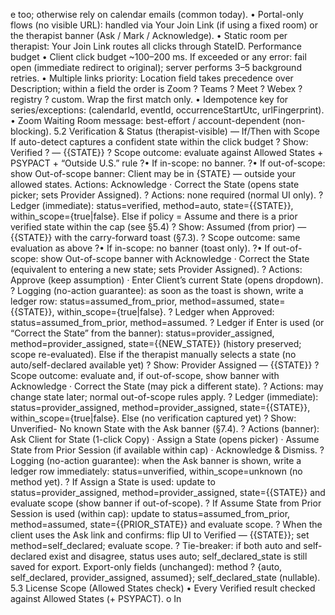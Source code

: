 ﻿e too; otherwise rely on calendar emails (common today).
• Portal-only flows (no visible URL): handled via Your Join Link (if using a fixed room) or the therapist banner (Ask / Mark / Acknowledge).
• Static room per therapist: Your Join Link routes all clicks through StateID.
Performance budget
• Client click budget ~100–200 ms. If exceeded or any error: fail open (immediate redirect to original); server performs 3–5 background retries.
• Multiple links priority: Location field takes precedence over Description; within a field the order is Zoom ? Teams ? Meet ? Webex ? registry ? custom. Wrap the first match only.
• Idempotence key for series/exceptions: (calendarId, eventId, occurrenceStartUtc, urlFingerprint).
• Zoom Waiting Room message: best-effort / account-dependent (non-blocking).
5.2 Verification & Status (therapist-visible) — If/Then with Scope
If auto-detect captures a confident state within the click budget
? Show: Verified ? — {{STATE}}
? Scope outcome: evaluate against Allowed States + PSYPACT + “Outside U.S.” rule
?• If in-scope: no banner.
?• If out-of-scope: show Out-of-scope banner: Client may be in {STATE} — outside your allowed states. Actions: Acknowledge · Correct the State (opens state picker; sets Provider Assigned).
? Actions: none required (normal UI only).
? Ledger (immediate): status=verified, method=auto, state={{STATE}}, within_scope={true|false}.
Else if policy = Assume and there is a prior verified state within the cap (see §5.4)
? Show: Assumed (from prior) — {{STATE}} with the carry-forward toast (§7.3).
? Scope outcome: same evaluation as above
?• If in-scope: no banner (toast only).
?• If out-of-scope: show Out-of-scope banner with Acknowledge · Correct the State (equivalent to entering a new state; sets Provider Assigned).
? Actions: Approve (keep assumption) · Enter Client’s current State (opens dropdown).
? Logging (no-action guarantee): as soon as the toast is shown, write a ledger row: status=assumed_from_prior, method=assumed, state={{STATE}}, within_scope={true|false}.
? Ledger when Approved: status=assumed_from_prior, method=assumed.
? Ledger if Enter is used (or “Correct the State” from the banner): status=provider_assigned, method=provider_assigned, state={{NEW_STATE}} (history preserved; scope re-evaluated).
Else if the therapist manually selects a state (no auto/self-declared available yet)
? Show: Provider Assigned — {{STATE}}
? Scope outcome: evaluate and, if out-of-scope, show banner with Acknowledge · Correct the State (may pick a different state).
? Actions: may change state later; normal out-of-scope rules apply.
? Ledger (immediate): status=provider_assigned, method=provider_assigned, state={{STATE}}, within_scope={true|false}.
Else (no verification captured yet)
? Show: Unverified- No known State with the Ask banner (§7.4).
? Actions (banner): Ask Client for State (1-click Copy) · Assign a State (opens picker) · Assume State from Prior Session (if available within cap) · Acknowledge & Dismiss.
? Logging (no-action guarantee): when the Ask banner is shown, write a ledger row immediately: status=unverified, within_scope=unknown (no method yet).
? If Assign a State is used: update to status=provider_assigned, method=provider_assigned, state={{STATE}} and evaluate scope (show banner if out-of-scope).
? If Assume State from Prior Session is used (within cap): update to status=assumed_from_prior, method=assumed, state={{PRIOR_STATE}} and evaluate scope.
? When the client uses the Ask link and confirms: flip UI to Verified — {{STATE}}; set method=self_declared; evaluate scope.
? Tie-breaker: if both auto and self-declared exist and disagree, status uses auto; self_declared_state is still saved for export.
Export-only fields (unchanged):
method ? {auto, self_declared, provider_assigned, assumed}; self_declared_state (nullable).
5.3 License Scope (Allowed States check)
• Every Verified result checked against Allowed States (+ PSYPACT).
o In
